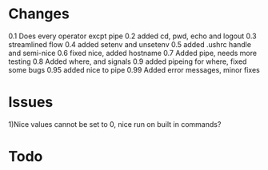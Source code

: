 # Changes


0.1 Does every operator excpt pipe
0.2 added cd, pwd, echo and logout
0.3 streamlined flow
0.4 added setenv and unsetenv
0.5 added .ushrc handle and semi-nice
0.6 fixed nice, added hostname 
0.7 Added pipe, needs more testing
0.8 Added where, and signals
0.9 added pipeing for where, fixed some bugs
0.95 added nice to pipe
0.99 Added error messages, minor fixes

# Issues

1)Nice values cannot be set to 0, nice run on built in commands?

# Todo


